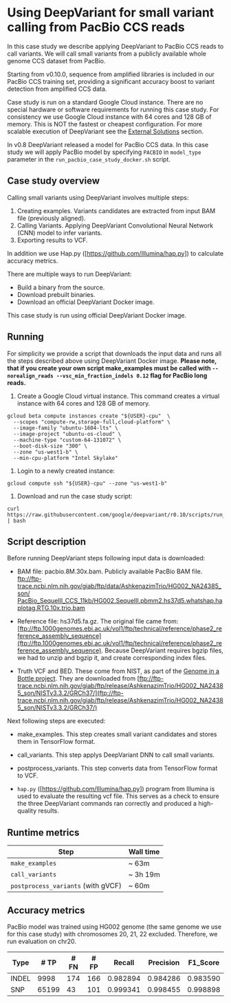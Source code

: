 # Using DeepVariant for small variant calling from PacBio CCS reads

In this case study we describe applying DeepVariant to PacBio CCS reads to call
variants. We will call small variants from a publicly available whole genome
CCS dataset from PacBio.

Starting from v0.10.0, sequence from amplified libraries is included in our
PacBio CCS training set, providing a significant accuracy boost to variant
detection from amplified CCS data.

Case study is run on a standard Google Cloud instance. There are no special
hardware or software requirements for running this case study. For consistency
we use Google Cloud instance with 64 cores and 128 GB of memory. This is NOT the
fastest or cheapest configuration. For more scalable execution of DeepVariant
see the [External Solutions] section.

In v0.8 DeepVariant released a model for PacBio CCS data. In this case study we
will apply PacBio model by specifying `PACBIO` in `model_type` parameter in the
`run_pacbio_case_study_docker.sh` script.

## Case study overview

Calling small variants using DeepVariant involves multiple steps:

1.  Creating examples. Variants candidates are extracted from input BAM file
    (previously aligned).
2.  Calling Variants. Applying DeepVariant Convolutional Neural Network (CNN)
    model to infer variants.
3.  Exporting results to VCF.

In addition we use Hap.py ([https://github.com/Illumina/hap.py]) to calculate
accuracy metrics.

There are multiple ways to run DeepVariant:

-   Build a binary from the source.
-   Download prebuilt binaries.
-   Download an official DeepVariant Docker image.

This case study is run using official DeepVariant Docker image.

## Running

For simplicity we provide a script that downloads the input data and runs all
the steps described above using DeepVariant Docker image. **Please note, that if
you create your own script make_examples must be called with
`--norealign_reads --vsc_min_fraction_indels 0.12` flag for PacBio long reads.**

1.  Create a Google Cloud virtual instance. This command creates a virtual
    instance with 64 cores and 128 GB of memory.

```shell
gcloud beta compute instances create "${USER}-cpu"  \
  --scopes "compute-rw,storage-full,cloud-platform" \
  --image-family "ubuntu-1604-lts" \
  --image-project "ubuntu-os-cloud" \
  --machine-type "custom-64-131072" \
  --boot-disk-size "300" \
  --zone "us-west1-b" \
  --min-cpu-platform "Intel Skylake"
```

1.  Login to a newly created instance:

```shell
gcloud compute ssh "${USER}-cpu" --zone "us-west1-b"
```

1.  Download and run the case study script:

```shell
curl https://raw.githubusercontent.com/google/deepvariant/r0.10/scripts/run_pacbio_case_study_docker.sh | bash
```

## Script description

Before running DeepVariant steps following input data is downloaded:

*   BAM file: pacbio.8M.30x.bam. Publicly available PacBio BAM file.
    [ftp://ftp-trace.ncbi.nlm.nih.gov/giab/ftp/data/AshkenazimTrio/HG002_NA24385_son/
    PacBio_SequelII_CCS_11kb/HG002.SequelII.pbmm2.hs37d5.whatshap.haplotag.RTG.10x.trio.bam](ftp://ftp-trace.ncbi.nlm.nih.gov/giab/ftp/data/AshkenazimTrio/HG002_NA24385_son/PacBio_SequelII_CCS_11kb/HG002.SequelII.pbmm2.hs37d5.whatshap.haplotag.RTG.10x.trio.bam)

*   Reference file: hs37d5.fa.gz. The original file came from:
    [ftp://ftp.1000genomes.ebi.ac.uk/vol1/ftp/technical/reference/phase2_reference_assembly_sequence](ftp://ftp.1000genomes.ebi.ac.uk/vol1/ftp/technical/reference/phase2_reference_assembly_sequence).
    Because DeepVariant requires bgzip files, we had to unzip and bgzip it, and
    create corresponding index files.

*   Truth VCF and BED. These come from NIST, as part of the
    [Genome in a Bottle project](http://jimb.stanford.edu/giab/). They are
    downloaded from
    [ftp://ftp-trace.ncbi.nlm.nih.gov/giab/ftp/release/AshkenazimTrio/HG002_NA24385_son/NISTv3.3.2/GRCh37/](ftp://ftp-trace.ncbi.nlm.nih.gov/giab/ftp/release/AshkenazimTrio/HG002_NA24385_son/NISTv3.3.2/GRCh37/)

Next following steps are executed:

*   make_examples. This step creates small variant candidates and stores them in
    TensorFlow format.

*   call_variants. This step applys DeepVariant DNN to call small variants.

*   postprocess_variants. This step converts data from TensorFlow format to VCF.

*   `hap.py` ([https://github.com/Illumina/hap.py]) program from Illumina is
    used to evaluate the resulting vcf file. This serves as a check to ensure
    the three DeepVariant commands ran correctly and produced a high-quality
    results.

## Runtime metrics

Step                               | Wall time
---------------------------------- | ---------
`make_examples`                    | ~ 63m
`call_variants`                    | ~ 3h 19m
`postprocess_variants` (with gVCF) | ~ 60m

## Accuracy metrics

PacBio model was trained using HG002 genome (the same genome we use for this
case study) with chromosomes 20, 21, 22 excluded. Therefore, we run evaluation
on chr20.

Type  | # TP  | # FN | # FP | Recall   | Precision | F1\_Score
----- | ----- | ---- | ---- | -------- | --------- | ---------
INDEL | 9998  | 174  | 166  | 0.982894 | 0.984286  | 0.983590
SNP   | 65199 | 43   | 101  | 0.999341 | 0.998455  | 0.998898

[External Solutions]: https://github.com/google/deepvariant#external-solutions
[https://github.com/Illumina/hap.py]: https://github.com/Illumina/hap.py
